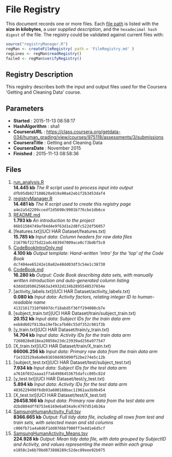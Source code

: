 # File Registry #

This document records one or more files.
Each [file path](#) is listed with the **size in kilobytes**,
a *user supplied description*,
and the `hexadecimal hash digest` of the file.
The registry could be validated against current files with:

```R
source("registryManager.R")
regMan <- createFileRegistry( path = 'FileRegistry.md' )
regLines <- regMan$readRegistry()
failed <- regMan$verifyRegistry()
```

## Registry Description ##

This registry describes both the input and output files used for the
Coursera 'Getting and Cleaning Data' course.

## Parameters ##

* **Started** : 2015-11-13 08:58:17
* **HashAlgorithm** : sha1
* **CourseraURL** : https://class.coursera.org/getdata-034/human_grading/view/courses/975118/assessments/3/submissions
* **CourseraTitle** : Getting and Cleaning Data
* **CourseraDate** : November 2015
* **Finished** : 2015-11-13 08:58:36

## Files ##

1. [run_analysis.R](./run_analysis.R)<br>
   **14.445 kb** *The R script used to process input into output*<br>
   `dfb95db027108620a919a90a42eb1f2b3453daf4`
1. [registryManager.R](./registryManager.R)<br>
   **14.481 kb** *The R script used to create this registry page*<br>
   `a4e2a5d2209ccedf2d5690c9901b776cbe1db6ce`
1. [README.md](./README.md)<br>
   **1.793 kb** *An introduction to the project*<br>
   `86b51584749af04d4e9f63d1e2d8fc522df56057`
1. [features.txt](UCI HAR Dataset/features.txt)<br>
   **15.785 kb** *Input data: Column headers for raw data files*<br>
   `21679bf2275d22adc483947009ace0c73bd6f5c0`
1. [CodeBookIntroOnly.md](./CodeBookIntroOnly.md)<br>
   **4.100 kb** *Output template: Hand-written 'intro' for the 'top' of the Code Book*<br>
   `dc7404ee65242e10a02e48dd03df3c54e1c38730`
1. [CodeBook.md](./CodeBook.md)<br>
   **16.280 kb** *Output: Code Book describing data sets, with manually written introduction and auto-generated column listing*<br>
   `63ddd1058625663a34932d134b2895548537654e`
1. [activity_labels.txt](UCI HAR Dataset/activity_labels.txt)<br>
   **0.080 kb** *Input data: Activity factors, relating integer ID to human-readable name*<br>
   `41321617310f6897dcf18abd5f36ff294080cb7e`
1. [subject_train.txt](UCI HAR Dataset/train/subject_train.txt)<br>
   **20.152 kb** *Input data: Subject IDs for the train data arm*<br>
   `eeb8d602f813ba19efbcafb08c55df352c981f3b`
1. [y_train.txt](UCI HAR Dataset/train/y_train.txt)<br>
   **14.704 kb** *Input data: Activity IDs for the train data arm*<br>
   `7268028e018ea20858e23dc23939ad256a977547`
1. [X_train.txt](UCI HAR Dataset/train/X_train.txt)<br>
   **66006.256 kb** *Input data: Primary raw data from the train data arm*<br>
   `f1e332529a6a0e81650dd65090f52be274e5c12b`
1. [subject_test.txt](UCI HAR Dataset/test/subject_test.txt)<br>
   **7.934 kb** *Input data: Subject IDs for the test data arm*<br>
   `a7616f032aaaa1f7a64986453675dafcc805c82d`
1. [y_test.txt](UCI HAR Dataset/test/y_test.txt)<br>
   **5.894 kb** *Input data: Activity IDs for the test data arm*<br>
   `4836229498f6db93a600168bac11961aa3b9b454`
1. [X_test.txt](UCI HAR Dataset/test/X_test.txt)<br>
   **26458.166 kb** *Input data: Primary raw data from the test data arm*<br>
   `d2bd804dff8753e6169e6a034a9c4797d514b36a`
1. [SamsungHumanActivity_Full.tsv](./SamsungHumanActivity_Full.tsv)<br>
   **8366.665 kb** *Output: Full tidy data file, including all rows from test and train sets, with selected mean and std columns*<br>
   `c006fb71a4a8d6f1dd076bbf980ff3e4d1e6d5cf`
1. [SamsungHumanActivity_Means.tsv](./SamsungHumanActivity_Means.tsv)<br>
   **224.928 kb** *Output: Mean tidy data file, with data grouped by SubjectID and Activity, and values representing the mean within each group*<br>
   `e1058c2e6b70bd873888289c52dec89eee92b075`
